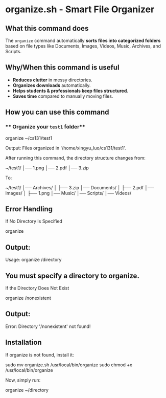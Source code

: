 # organize.sh - Smart File Organizer

## What this command does
The `organize` command automatically **sorts files into categorized folders**  
based on file types like Documents, Images, Videos, Music, Archives, and Scripts.

## Why/When this command is useful
- **Reduces clutter** in messy directories.
- **Organizes downloads** automatically.
- **Helps students & professionals keep files structured**.
- **Saves time** compared to manually moving files.

## How you can use this command
### ** Organize your `test1` folder**

organize ~/cs131/test1

Output:
Files organized in '/home/xingyu_luo/cs131/test1'.

After running this command, the directory structure changes from:

~/test1/
│── 1.png
│── 2.pdf
│── 3.zip

To:

~/test1/
│── Archives/
│    ├── 3.zip
│── Documents/
│    ├── 2.pdf
│── Images/
│    ├── 1.png
│── Music/
│── Scripts/
│── Videos/

## Error Handling

If No Directory Is Specified

organize

## Output:

Usage: organize /directory

## You must specify a directory to organize.

If the Directory Does Not Exist

organize /nonexistent

## Output:

Error: Directory '/nonexistent' not found!

## Installation

If organize is not found, install it:

sudo mv organize.sh /usr/local/bin/organize
sudo chmod +x /usr/local/bin/organize

Now, simply run:

organize ~/directory


